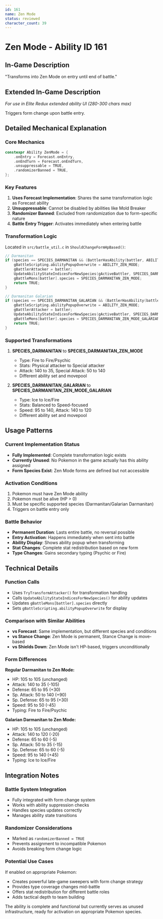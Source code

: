 ```yaml
---
id: 161
name: Zen Mode
status: reviewed
character_count: 39
---
```


# Zen Mode - Ability ID 161

## In-Game Description
"Transforms into Zen Mode on entry until end of battle."

## Extended In-Game Description
*For use in Elite Redux extended ability UI (280-300 chars max)*

Triggers form change upon battle entry. 

## Detailed Mechanical Explanation

### Core Mechanics
```cpp
constexpr Ability ZenMode = {
    .onEntry = Forecast.onEntry,
    .onEndTurn = Forecast.onEndTurn,
    .unsuppressable = TRUE,
    .randomizerBanned = TRUE,
};
```

### Key Features
1. **Uses Forecast Implementation**: Shares the same transformation logic as Forecast ability
2. **Unsuppressable**: Cannot be disabled by abilities like Mold Breaker
3. **Randomizer Banned**: Excluded from randomization due to form-specific nature
4. **Battle Entry Trigger**: Activates immediately when entering battle

### Transformation Logic
Located in `src/battle_util.c` in `ShouldChangeFormHpBased()`:

```cpp
// Darmanitan
if (species == SPECIES_DARMANITAN && (BattlerHasAbility(battler, ABILITY_ZEN_MODE, FALSE)) && gBattleMons[battler].hp != 0) {
    gBattleScripting.abilityPopupOverwrite = ABILITY_ZEN_MODE;
    gBattlerAttacker = battler;
    UpdateAbilityStateIndicesForNewSpecies(gActiveBattler, SPECIES_DARMANITAN_ZEN_MODE);
    gBattleMons[battler].species = SPECIES_DARMANITAN_ZEN_MODE;
    return TRUE;
}

// Darmanitan Galarian
if (species == SPECIES_DARMANITAN_GALARIAN && (BattlerHasAbility(battler, ABILITY_ZEN_MODE, FALSE)) && gBattleMons[battler].hp != 0) {
    gBattleScripting.abilityPopupOverwrite = ABILITY_ZEN_MODE;
    gBattlerAttacker = battler;
    UpdateAbilityStateIndicesForNewSpecies(gActiveBattler, SPECIES_DARMANITAN_ZEN_MODE_GALARIAN);
    gBattleMons[battler].species = SPECIES_DARMANITAN_ZEN_MODE_GALARIAN;
    return TRUE;
}
```

### Supported Transformations
1. **SPECIES_DARMANITAN** to **SPECIES_DARMANITAN_ZEN_MODE**
   - Type: Fire to Fire/Psychic
   - Stats: Physical attacker to Special attacker
   - Attack: 140 to 35, Special Attack: 50 to 140
   - Different ability set and movepool

2. **SPECIES_DARMANITAN_GALARIAN** to **SPECIES_DARMANITAN_ZEN_MODE_GALARIAN**
   - Type: Ice to Ice/Fire  
   - Stats: Balanced to Speed-focused
   - Speed: 95 to 140, Attack: 140 to 120
   - Different ability set and movepool

## Usage Patterns

### Current Implementation Status
- **Fully Implemented**: Complete transformation logic exists
- **Currently Unused**: No Pokemon in the game actually has this ability assigned
- **Form Species Exist**: Zen Mode forms are defined but not accessible

### Activation Conditions
1. Pokemon must have Zen Mode ability
2. Pokemon must be alive (HP > 0)
3. Must be specific supported species (Darmanitan/Galarian Darmanitan)
4. Triggers on battle entry only

### Battle Behavior
- **Permanent Duration**: Lasts entire battle, no reversal possible
- **Entry Activation**: Happens immediately when sent into battle
- **Ability Display**: Shows ability popup when transforming
- **Stat Changes**: Complete stat redistribution based on new form
- **Type Changes**: Gains secondary typing (Psychic or Fire)

## Technical Details

### Function Calls
- Uses `TryTransformAttacker()` for transformation handling
- Calls `UpdateAbilityStateIndicesForNewSpecies()` for ability updates
- Updates `gBattleMons[battler].species` directly
- Sets `gBattleScripting.abilityPopupOverwrite` for display

### Comparison with Similar Abilities
- **vs Forecast**: Same implementation, but different species and conditions
- **vs Stance Change**: Zen Mode is permanent, Stance Change is move-based
- **vs Shields Down**: Zen Mode isn't HP-based, triggers unconditionally

### Form Differences
**Regular Darmanitan to Zen Mode:**
- HP: 105 to 105 (unchanged)
- Attack: 140 to 35 (-105)
- Defense: 65 to 95 (+30)
- Sp. Attack: 50 to 140 (+90)
- Sp. Defense: 65 to 95 (+30)
- Speed: 95 to 50 (-45)
- Typing: Fire to Fire/Psychic

**Galarian Darmanitan to Zen Mode:**
- HP: 105 to 105 (unchanged)
- Attack: 140 to 120 (-20)
- Defense: 65 to 60 (-5)
- Sp. Attack: 50 to 35 (-15)
- Sp. Defense: 65 to 60 (-5)
- Speed: 95 to 140 (+45)
- Typing: Ice to Ice/Fire

## Integration Notes

### Battle System Integration
- Fully integrated with form change system
- Works with ability suppression checks
- Handles species updates correctly
- Manages ability state transitions

### Randomizer Considerations
- Marked as `randomizerBanned = TRUE`
- Prevents assignment to incompatible Pokemon
- Avoids breaking form change logic

### Potential Use Cases
If enabled on appropriate Pokemon:
- Creates powerful late-game sweepers with form change strategy
- Provides type coverage changes mid-battle
- Offers stat redistribution for different battle roles
- Adds tactical depth to team building

The ability is complete and functional but currently serves as unused infrastructure, ready for activation on appropriate Pokemon species.